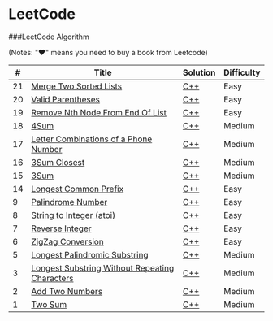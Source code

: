 LeetCode
========

###LeetCode Algorithm

(Notes: "&hearts;" means you need to buy a book from Leetcode)


| # | Title | Solution | Difficulty |
|---| ----- | -------- | ---------- |
|21|[Merge Two Sorted Lists](https://leetcode.com/problems/merge-two-sorted-lists/)| [C++](./merge-two-sorted-lists/merge-two-sorted-lists.cpp) |Easy|
|20|[Valid Parentheses](https://leetcode.com/problems/valid-parantheses/)| [C++](./valid-parantheses/valid-parantheses.cpp) |Easy|
|19|[Remove Nth Node From End Of List](https://leetcode.com/problems/remove-nth-node-from-end-of-list/)| [C++](./remove-nth-node-from-end-of-list/remove-nth-node-from-end-of-list.cpp) |Easy|
|18|[4Sum](https://leetcode.com/problems/4sum/)| [C++](./4sum/4sum.cpp) |Medium|
|17|[Letter Combinations of a Phone Number](https://leetcode.com/problems/letter-combinations-of-a-phone-number/)| [C++](./letter-combinations-of-a-phone-number/letter-combinations-of-a-phone-number.cpp) |Medium|
|16|[3Sum Closest](https://leetcode.com/problems/3sum-closest/)| [C++](./3sum-closest/3sum-closest.cpp) |Medium|
|15|[3Sum](https://leetcode.com/problems/3sum/)| [C++](./3sum/3sum.cpp) |Medium|
|14|[Longest Common Prefix](https://leetcode.com/problems/longest-common-prefix/)| [C++](./longest-common-prefix/longest-common-prefix.cpp) |Easy|
|9|[Palindrome Number](https://leetcode.com/problems/palindrome-number/)| [C++](./palindrome-number/palindrome-number.cpp) |Easy|
|8|[String to Integer (atoi)](https://leetcode.com/problems/string-to-integer-atoi/)| [C++](./string-to-integer-atoi/string-to-integer-atoi.cpp) |Easy|
|7|[Reverse Integer](https://leetcode.com/problems/reverse-integer/)| [C++](./reverse-integer/reverse-integer.cpp) |Easy|
|6|[ZigZag Conversion](https://leetcode.com/problems/zigzag-conversion/)| [C++](./zigzag-conversion/zigzag-conversion.cpp) |Easy|
|5|[Longest Palindromic Substring](https://leetcode.com/problems/longest-palindromic-substring/)| [C++](./longest-palindromic-substring/longest-palindromic-substring.cpp) |Medium|
|3|[Longest Substring Without Repeating Characters](https://oj.leetcode.com/problems/longest-substring-without-repeating-characters/)| [C++](./longest-substring-without-repeating-characters/longest-substring-without-repeating-characters.cpp) |Medium|
|2|[Add Two Numbers](https://oj.leetcode.com/problems/add-two-numbers/)| [C++](./add-two-numbers/add-two-numbers.cpp) |Medium|
|1|[Two Sum](https://oj.leetcode.com/problems/two-sum/)| [C++](./two-sum/two-sum.cpp) |Medium|
